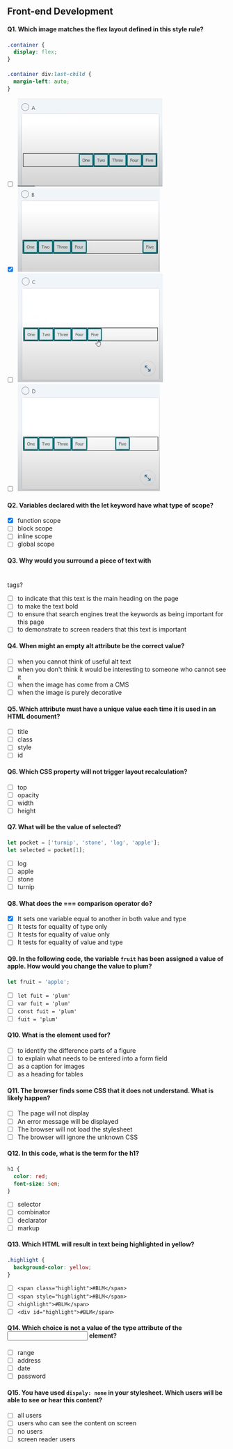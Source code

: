 ## Front-end Development

#### Q1. Which image matches the flex layout defined in this style rule?

```css
.container {
  display: flex;
}

.container div:last-child {
  margin-left: auto;
}
```

- [ ] ![A](images/Q1-A.jpg)
- [x]
  ![B](images/Q1-B.jpg)
- [ ] ![C](images/Q1-C.jpg)
- [ ] ![D](images/Q1-D.jpg)

#### Q2. Variables declared with the let keyword have what type of scope?

- [x] function scope
- [ ] block scope
- [ ] inline scope
- [ ] global scope

#### Q3. Why would you surround a piece of text with <h1></h1> tags?

- [ ] to indicate that this text is the main heading on the page
- [ ] to make the text bold
- [ ] to ensure that search engines treat the keywords as being important for this page
- [ ] to demonstrate to screen readers that this text is important

#### Q4. When might an empty alt attribute be the correct value?

- [ ] when you cannot think of useful alt text
- [ ] when you don't think it would be interesting to someone who cannot see it
- [ ] when the image has come from a CMS
- [ ] when the image is purely decorative

#### Q5. Which attribute must have a unique value each time it is used in an HTML document?

- [ ] title
- [ ] class
- [ ] style
- [ ] id

#### Q6. Which CSS property will not trigger layout recalculation?

- [ ] top
- [ ] opacity
- [ ] width
- [ ] height

#### Q7. What will be the value of selected?

```javascript
let pocket = ['turnip', 'stone', 'log', 'apple'];
let selected = pocket[1];
```

- [ ] log
- [ ] apple
- [ ] stone
- [ ] turnip

#### Q8. What does the === comparison operator do?

- [x] It sets one variable equal to another in both value and type
- [ ] It tests for equality of type only
- [ ] It tests for equality of value only
- [ ] It tests for equality of value and type

#### Q9. In the following code, the variable `fruit` has been assigned a value of apple. How would you change the value to plum?

```javascript
let fruit = 'apple';
```

- [ ] `let fuit = 'plum'`
- [ ] `var fuit = 'plum'`
- [ ] `const fuit = 'plum'`
- [ ] `fuit = 'plum'`

#### Q10. What is the <lable> element used for?

- [ ] to identify the difference parts of a figure
- [ ] to explain what needs to be entered into a form field
- [ ] as a caption for images
- [ ] as a heading for tables

#### Q11. The browser finds some CSS that it does not understand. What is likely happen?

- [ ] The page will not display
- [ ] An error message will be displayed
- [ ] The browser will not load the stylesheet
- [ ] The browser will ignore the unknown CSS

#### Q12. In this code, what is the term for the h1?

```css
h1 {
  color: red;
  font-size: 5em;
}
```

- [ ] selector
- [ ] combinator
- [ ] declarator
- [ ] markup

#### Q13. Which HTML will result in text being highlighted in yellow?

```css
.highlight {
  background-color: yellow;
}
```

- [ ] `<span class="highlight">#BLM</span>`
- [ ] `<span style="highlight">#BLM</span>`
- [ ] `<highlight">#BLM</span>`
- [ ] `<div id="highlight">#BLM</span>`

#### Q14. Which choice is not a value of the type attribute of the <input> element?

- [ ] range
- [ ] address
- [ ] date
- [ ] password

#### Q15. You have used `dispaly: none` in your stylesheet. Which users will be able to see or hear this content?

- [ ] all users
- [ ] users who can see the content on screen
- [ ] no users
- [ ] screen reader users
